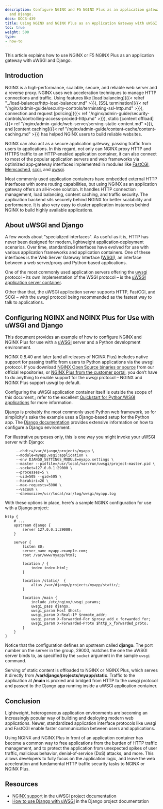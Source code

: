 ```yaml
---
description: Configure NGINX and F5 NGINX Plus as an application gateway for uWSGI
  and Django.
docs: DOCS-439
title: Using NGINX and NGINX Plus as an Application Gateway with uWSGI and Django
toc: true
weight: 500
type:
- how-to
---
```


This article explains how to use NGINX or F5 NGINX Plus as an application gateway with uWSGI and Django.

<span id="intro"></span>
## Introduction

NGINX is a high‑performance, scalable, secure, and reliable web server and a reverse proxy. NGINX uses web acceleration techniques to manage HTTP connections and traffic. Using features like [load balancing]({{< relref "../load-balancer/http-load-balancer.md" >}}), [SSL termination]({{< ref "/nginx/admin-guide/security-controls/terminating-ssl-http.md" >}}), connection and request [policing]({{< ref "/nginx/admin-guide/security-controls/controlling-access-proxied-http.md" >}}), static [content offload]({{< ref "/nginx/admin-guide/web-server/serving-static-content.md" >}}), and [content caching]({{< ref "/nginx/admin-guide/content-cache/content-caching.md" >}}) has helped NGINX users to build reliable websites.

NGINX can also act as a secure application gateway, passing traffic from users to applications. In this regard, not only can NGINX proxy HTTP and HTTPS traffic to an HTTP‑enabled application container, it can also connect to most of the popular application servers and web frameworks via optimized app‑gateway interfaces implemented in modules like [FastCGI](https://nginx.org/en/docs/http/ngx_http_fastcgi_module.html), [Memcached](https://nginx.org/en/docs/http/ngx_http_memcached_module.html), [scgi](https://nginx.org/en/docs/http/ngx_http_scgi_module.html), and [uwsgi](https://nginx.org/en/docs/http/ngx_http_uwsgi_module.html).

Most commonly used application containers have embedded external HTTP interfaces with some routing capabilities, but using NGINX as an application gateway offers an all‑in‑one solution. It handles HTTP connection management, load balancing, content caching, and traffic security. The application backend sits securely behind NGINX for better scalability and performance. It is also very easy to cluster application instances behind NGINX to build highly available applications.

<span id="about-uwsgi-django"></span>
## About uWSGI and Django

A few words about "specialized interfaces". As useful as it is, HTTP has never been designed for modern, lightweight application‑deployment scenarios. Over time, standardized interfaces have evolved for use with various application frameworks and application containers. One of these interfaces is the Web Server Gateway Interface ([WSGI](http://wsgi.readthedocs.org/en/latest/)), an interface between a web server/proxy and Python‑based applications.

One of the most commonly used application servers offering the [uwsgi](http://uwsgi-docs.readthedocs.org/en/latest/Protocol.html) protocol – its own implementation of the WSGI protocol – is the [uWSGI application server container](https://github.com/unbit/uwsgi).

Other than that, the uWSGI application server supports HTTP, FastCGI, and SCGI – with the uwsgi protocol being recommended as the fastest way to talk to applications.

<span id="configure"></span>
## Configuring NGINX and NGINX Plus for Use with uWSGI and Django

This document provides an example of how to configure NGINX and NGINX Plus for use with a [uWSGI](http://uwsgi-docs.readthedocs.org/en/latest/) server and a Python development environment.

NGINX 0.8.40 and later (and all releases of NGINX Plus) includes native support for passing traffic from users to Python applications via the uwsgi protocol. If you download [NGINX Open Source  binaries or source](https://nginx.org/en/download.html) from our official repositories, or [NGINX Plus from the customer portal](https://account.f5.com/myf5), you don’t have to do anything to enable support for the uwsgi protocol – NGINX and NGINX Plus support uswgi by default.

Configuring the uWSGI application container itself is outside the scope of this document,; refer to the excellent [Quickstart for Python/WSGI applications](http://uwsgi-docs.readthedocs.org/en/latest/WSGIquickstart.html) for more information.

[Django](https://www.djangoproject.com/) is probably the most commonly used Python web framework, so for simplicity's sake the example uses a Django‑based setup for the Python app. The [Django documentation](https://docs.djangoproject.com/en/1.11/) provides extensive information on how to configure a Django environment.

For illustrative purposes only, this is one way you might invoke your uWSGI server with Django:

```none
     --chdir=/var/django/projects/myapp \
     --module=myapp.wsgi:application \
     --env DJANGO_SETTINGS_MODULE=myapp.settings \
     --master --pidfile=/usr/local/var/run/uwsgi/project-master.pid \
     --socket=127.0.0.1:29000 \
     --processes=5 \
     --uid=505 --gid=505 \
     --harakiri=20 \
     --max-requests=5000 \
     --vacuum \
     --daemonize=/usr/local/var/log/uwsgi/myapp.log
```

With these options in place, here's a sample NGINX configuration for use with a Django project:

```nginx
http {
    # ...
    upstream django {
        server 127.0.0.1:29000;
    }

    server {
        listen 80;
        server_name myapp.example.com;
        root /var/www/myapp/html;

        location / {
            index index.html;
        }

        location /static/  {
            alias /var/django/projects/myapp/static/;
        }

        location /main {
            include /etc/nginx/uwsgi_params;
            uwsgi_pass django;
            uwsgi_param Host $host;
            uwsgi_param X-Real-IP $remote_addr;
            uwsgi_param X-Forwarded-For $proxy_add_x_forwarded_for;
            uwsgi_param X-Forwarded-Proto $http_x_forwarded_proto;
        }
    }
}
```

Notice that the configuration defines an upstream called **django**. The port number on the server in the group, 29000, matches the one the uWSGI server binds to, as specified by the `socket` argument in the sample `uwsgi` command.

Serving of static content is offloaded to NGINX or NGINX Plus, which serves it directly from **/var/django/projects/myapp/static**. Traffic to the application at **/main** is proxied and bridged from HTTP to the uwsgi protocol and passed to the Django app running inside a uWSGI application container.

<span id="conclusion"></span>
## Conclusion

Lightweight, heterogeneous application environments are becoming an increasingly popular way of building and deploying modern web applications. Newer, standardized application interface protocols like uwsgi and FastCGI enable faster communication between users and applications.

Using NGINX and NGINX Plus in front of an application container has become a common way to free applications from the burden of HTTP traffic management, and to protect the application from unexpected spikes of user traffic, malicious behavior, denial‑of‑service (DoS) attacks, and more. This allows  developers to fully focus on the application logic, and leave the web acceleration and fundamental HTTP traffic security tasks to NGINX or NGINX Plus.

<span id="resources"></span>
## Resources

- [NGINX support](https://uwsgi-docs.readthedocs.io/en/latest/Nginx.html) in the uWSGI project documentation
- [How to use Django with uWSGI](https://docs.djangoproject.com/en/1.11/howto/deployment/wsgi/uwsgi/) in the Django project documentation

